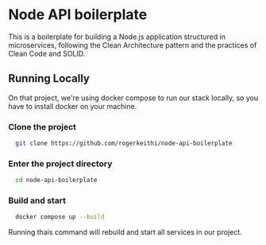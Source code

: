 # Node API boilerplate

This is a boilerplate for building a Node.js application structured in microservices, following the Clean Architecture pattern and the practices of Clean Code and SOLID.


## Running Locally 

On that project, we're using docker compose to run our stack locally, so you have to install docker on your machine.

### Clone the project

```bash
  git clone https://github.com/rogerkeithi/node-api-boilerplate
```

### Enter the project directory

```bash
  cd node-api-boilerplate
```

### Build and start

```bash
  docker compose up --build
```
Running thais command will rebuild and start all services in our project. 
